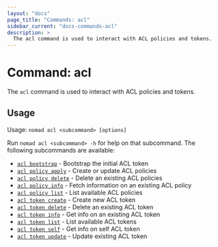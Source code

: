 ```yaml
---
layout: "docs"
page_title: "Commands: acl"
sidebar_current: "docs-commands-acl"
description: >
  The acl command is used to interact with ACL policies and tokens.
---
```


# Command: acl

The `acl` command is used to interact with ACL policies and tokens.

## Usage

Usage: `nomad acl <subcommand> [options]`

Run `nomad acl <subcommand> -h` for help on that subcommand. The following
subcommands are available:

- [`acl bootstrap`][bootstrap] - Bootstrap the initial ACL token
- [`acl policy apply`][policyapply] - Create or update ACL policies
- [`acl policy delete`][policydelete] - Delete an existing ACL policies
- [`acl policy info`][policyinfo] - Fetch information on an existing ACL policy
- [`acl policy list`][policylist] - List available ACL policies
- [`acl token create`][tokencreate] - Create new ACL token
- [`acl token delete`][tokendelete] - Delete an existing ACL token
- [`acl token info`][tokeninfo] - Get info on an existing ACL token
- [`acl token list`][tokenlist] - List available ACL tokens
- [`acl token self`][tokenself] - Get info on self ACL token
- [`acl token update`][tokenupdate] - Update existing ACL token

[bootstrap]: /docs/commands/acl/bootstrap.html
[policyapply]: /docs/commands/acl/policy-apply.html
[policydelete]: /docs/commands/acl/policy-delete.html
[policyinfo]: /docs/commands/acl/policy-info.html
[policylist]: /docs/commands/acl/policy-list.html
[tokencreate]: /docs/commands/acl/token-create.html
[tokenupdate]: /docs/commands/acl/token-update.html
[tokendelete]: /docs/commands/acl/token-delete.html
[tokeninfo]: /docs/commands/acl/token-info.html
[tokenlist]: /docs/commands/acl/token-list.html
[tokenself]: /docs/commands/acl/token-self.html
